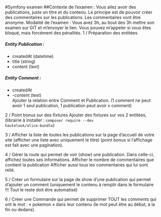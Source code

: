 #Symfony examen 
##Contexte de l’examen :
Vous allez avoir des publications, juste un titre et du contenu.
Le principe est de pouvoir créer des commentaires sur les publications. Les commentaires vont être anonyme.
Modalité de l’examen :
Vous avez 3h, au bout des 3h mettre son examen sur GIT et m’envoyer le lien.
Vous pouvez m’appeler si vous êtes bloqué, mais forcément des pénalités.
1 / Préparation des entitées
##### Entity Publication :
- createdAt (datetime)
- title (string)
- content (text) 

##### Entity Comment :
- createdAt
- -content (text)<br>
Ajouter la relation entre Comment et Publication. (1 comment ne peut avoir 1 seul publication, 1 publication peut avoir x comment)

2 / Point bonus sur des fixtures Ajouter des fixtures sur vos 2 entitées, (librairie à installer : <code>composer require --dev hautelook/alice-bundle</code>)

3 / Afficher la liste de toutes les publications sur la page d’accueil de votre site (afficher une liste avec uniquement le titre) (point bonus si l’affichage est fait avec une pagination).

4 / Gérer la route qui permet de voir (show) une publication. Dans celle-ci, affichez toutes ses informations.
Afficher le nombre de commentaires que contient la publication
Afficher aussi tous les commentaires qui lui sont relié.

5 / Créer un formulaire sur la page de show d’une publication qui permet d’ajouter un comment (uniquement le contenu à remplir dans le formulaire !!! Tout le reste doit être automatisé)

6 / Créer une Commande qui permet de supprimer TOUT les comments qui ont le mot : « pokemon » dans leur contenu (le mot peut être au début, à la fin ou dedans).